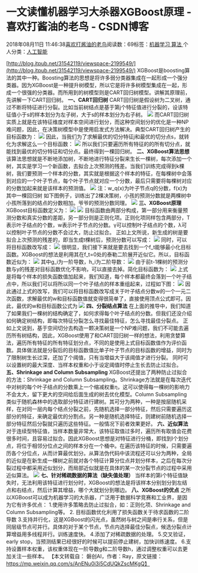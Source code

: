 
# 一文读懂机器学习大杀器XGBoost原理 - 喜欢打酱油的老鸟 - CSDN博客


2018年08月11日 11:46:38[喜欢打酱油的老鸟](https://me.csdn.net/weixin_42137700)阅读数：69标签：[机器学习																](https://so.csdn.net/so/search/s.do?q=机器学习&t=blog)[算法																](https://so.csdn.net/so/search/s.do?q=算法&t=blog)[
							](https://so.csdn.net/so/search/s.do?q=机器学习&t=blog)个人分类：[人工智能																](https://blog.csdn.net/weixin_42137700/article/category/7820233)


[http://blog.itpub.net/31542119/viewspace-2199549/](http://blog.itpub.net/31542119/viewspace-2199549/)
XGBoost是boosting算法的其中一种。Boosting算法的思想是将许多弱分类器集成在一起形成一个强分类器。因为XGBoost是一种提升树模型，所以它是将许多树模型集成在一起，形成一个很强的分类器。而所用到的树模型则是CART回归树模型。讲解其原理前，先讲解一下CART回归树。
**一、CART回归树**
CART回归树是假设树为二叉树，通过不断将特征进行分裂。比如当前树结点是基于第j个特征值进行分裂的，设该特征值小于s的样本划分为左子树，大于s的样本划分为右子树。
![](http://img.blog.itpub.net/blog/2018/08/09/e39cd491f30f6b45.png?x-oss-process=style/bb)
而CART回归树实质上就是在该特征维度对样本空间进行划分，而这种空间划分的优化是一种NP难问题，因此，在决策树模型中是使用启发式方法解决。典型CART回归树产生的目标函数为：
![](http://img.blog.itpub.net/blog/2018/08/09/f461413496789d0a.png?x-oss-process=style/bb)
因此，当我们为了求解最优的切分特征j和最优的切分点s，就转化为求解这么一个目标函数：
![](http://img.blog.itpub.net/blog/2018/08/09/4ab3c8c82b43cdc9.png?x-oss-process=style/bb)
所以我们只要遍历所有特征的的所有切分点，就能找到最优的切分特征和切分点。最终得到一棵回归树。
**二、XGBoost算法思想**
该算法思想就是不断地添加树，不断地进行特征分裂来生长一棵树，每次添加一个树，其实是学习一个新函数，去拟合上次预测的残差。当我们训练完成得到k棵树，我们要预测一个样本的分数，其实就是根据这个样本的特征，在每棵树中会落到对应的一个叶子节点，每个叶子节点就对应一个分数，最后只需要将每棵树对应的分数加起来就是该样本的预测值。
![](http://img.blog.itpub.net/blog/2018/08/09/fe8d420f22ff8577.png?x-oss-process=style/bb)
注：w_q(x)为叶子节点q的分数，f(x)为其中一棵回归树
如下图例子，训练出了2棵决策树，小孩的预测分数就是两棵树中小孩所落到的结点的分数相加。爷爷的预测分数同理。
![](http://img.blog.itpub.net/blog/2018/08/09/3b293ae38839d5ae.jpeg?x-oss-process=style/bb)
**三、XGBoost原理**
XGBoost目标函数定义为：
![](http://img.blog.itpub.net/blog/2018/08/09/abfc6ebd7bd433b7.png?x-oss-process=style/bb)
![](https://mmbiz.qpic.cn/mmbiz_png/7PuqRWWU6zOBYOpVrKfeHyAWePZILEQtib6VSNWibyZWSA7VicdEpL2gLuwMJZzo49oONZ8o94x0xch3f4hrOIDgQ/640?wx_fmt=png&tp=webp&wxfrom=5&wx_lazy=1)
目标函数由两部分构成，第一部分用来衡量预测分数和真实分数的差距，另一部分则是正则化项。正则化项同样包含两部分，T表示叶子结点的个数，w表示叶子节点的分数。γ可以控制叶子结点的个数，λ可以控制叶子节点的分数不会过大，防止过拟合。
正如上文所说，新生成的树是要拟合上次预测的残差的，即当生成t棵树后，预测分数可以写成：
![](http://img.blog.itpub.net/blog/2018/08/09/8e9db6a557302872.png?x-oss-process=style/bb)
同时，可以将目标函数改写成：
![](http://img.blog.itpub.net/blog/2018/08/09/88d2638e8633ab6a.png?x-oss-process=style/bb)
很明显，我们接下来就是要去找到一个f_t能够最小化目标函数。XGBoost的想法是利用其在f_t=0处的泰勒二阶展开近似它。所以，目标函数近似为：
![](http://img.blog.itpub.net/blog/2018/08/09/2f6037939117c315.png?x-oss-process=style/bb)
其中g_i为一阶导数，h_i为二阶导数：
![](http://img.blog.itpub.net/blog/2018/08/09/323ac10796ba2a13.png?x-oss-process=style/bb)
由于前t-1棵树的预测分数与y的残差对目标函数优化不影响，可以直接去掉。简化目标函数为：
![](http://img.blog.itpub.net/blog/2018/08/09/318c3640e820929c.png?x-oss-process=style/bb)
上式是将每个样本的损失函数值加起来，我们知道，每个样本都最终会落到一个叶子结点中，所以我们可以将所以同一个叶子结点的样本重组起来，过程如下图：
![](http://img.blog.itpub.net/blog/2018/08/09/4720f16415c99cce.png?x-oss-process=style/bb)
因此通过上式的改写，我们可以将目标函数改写成关于叶子结点分数w的一个一元二次函数，求解最优的w和目标函数值就变得很简单了，直接使用顶点公式即可。因此，最优的w和目标函数公式为
![](http://img.blog.itpub.net/blog/2018/08/09/7620b484407e7cc1.png?x-oss-process=style/bb)
**四、分裂结点算法**
在上面的推导中，我们知道了如果我们一棵树的结构确定了，如何求得每个叶子结点的分数。但我们还没介绍如何确定树结构，即每次特征分裂怎么寻找最佳特征，怎么寻找最佳分裂点。
正如上文说到，基于空间切分去构造一颗决策树是一个NP难问题，我们不可能去遍历所有树结构，因此，XGBoost使用了和CART回归树一样的想法，利用贪婪算法，遍历所有特征的所有特征划分点，不同的是使用上式目标函数值作为评价函数。具体做法就是分裂后的目标函数值比单子叶子节点的目标函数的增益，同时为了限制树生长过深，还加了个阈值，只有当增益大于该阈值才进行分裂。
同时可以设置树的最大深度、当样本权重和小于设定阈值时停止生长去防止过拟合。
**五、Shrinkage and Column Subsampling**
XGBoost还提出了两种防止过拟合的方法：Shrinkage and Column Subsampling。Shrinkage方法就是在每次迭代中对树的每个叶子结点的分数乘上一个缩减权重η，这可以使得每一棵树的影响力不会太大，留下更大的空间给后面生成的树去优化模型。Column Subsampling类似于随机森林中的选取部分特征进行建树。其可分为两种，一种是按层随机采样，在对同一层内每个结点分裂之前，先随机选择一部分特征，然后只需要遍历这部分的特征，来确定最优的分割点。另一种是随机选择特征，则建树前随机选择一部分特征然后分裂就只遍历这些特征。一般情况下前者效果更好。
**六、近似算法**
对于连续型特征值，当样本数量非常大，该特征取值过多时，遍历所有取值会花费很多时间，且容易过拟合。因此XGBoost思想是对特征进行分桶，即找到l个划分点，将位于相邻分位点之间的样本分在一个桶中。在遍历该特征的时候，只需要遍历各个分位点，从而计算最优划分。从算法伪代码中该流程还可以分为两种，全局的近似是在新生成一棵树之前就对各个特征计算分位点并划分样本，之后在每次分裂过程中都采用近似划分，而局部近似就是在具体的某一次分裂节点的过程中采用近似算法。
![](http://img.blog.itpub.net/blog/2018/08/09/9d7bc7dcc780f41a.jpeg?x-oss-process=style/bb)
**七、针对稀疏数据的算法（缺失值处理）**
当样本的第i个特征值缺失时，无法利用该特征进行划分时，XGBoost的想法是将该样本分别划分到左结点和右结点，然后计算其增益，哪个大就划分到哪边。
**八、XGBoost的优点**
之所以XGBoost可以成为机器学习的大杀器，广泛用于数据科学竞赛和工业界，是因为它有许多优点：
1.使用许多策略去防止过拟合，如：正则化项、Shrinkage and Column Subsampling等。
2. 目标函数优化利用了损失函数关于待求函数的二阶导数
3.支持并行化，这是XGBoost的闪光点，虽然树与树之间是串行关系，但是同层级节点可并行。具体的对于某个节点，节点内选择最佳分裂点，候选分裂点计算增益用多线程并行。训练速度快。
4.添加了对稀疏数据的处理。
5.交叉验证，early stop，当预测结果已经很好的时候可以提前停止建树，加快训练速度。
6.支持设置样本权重，该权重体现在一阶导数g和二阶导数h，通过调整权重可以去更加关注一些样本。
【本文转载自： 磐创AI，作者：Ray，原文链接：https://mp.weixin.qq.com/s/AnENu0i3i5CdUQkZscMKgQ】

